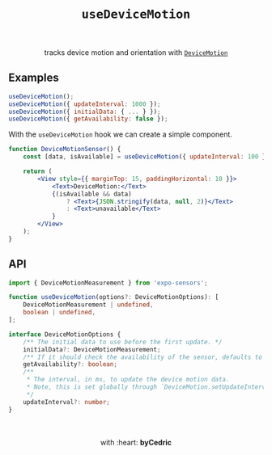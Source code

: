 <div align="center">
    <h1>
        <br />
        <code>useDeviceMotion</code>
        <br />
        <br />
    </h1>
    tracks device motion and orientation with <a href="https://docs.expo.io/versions/latest/sdk/devicemotion/"><code>DeviceMotion</code></a>
    <br />
</div>

## Examples

```jsx
useDeviceMotion();
useDeviceMotion({ updateInterval: 1000 });
useDeviceMotion({ initialData: { ... } });
useDeviceMotion({ getAvailability: false });
```

With the `useDeviceMotion` hook we can create a simple component.

```jsx
function DeviceMotionSensor() {
    const [data, isAvailable] = useDeviceMotion({ updateInterval: 100 });

    return (
        <View style={{ marginTop: 15, paddingHorizontal: 10 }}>
            <Text>DeviceMotion:</Text>
            {(isAvailable && data)
                ? <Text>{JSON.stringify(data, null, 2)}</Text>
                : <Text>unavailable</Text>
            }
        </View>
    );
}
```

## API

```ts
import { DeviceMotionMeasurement } from 'expo-sensors';

function useDeviceMotion(options?: DeviceMotionOptions): [
    DeviceMotionMeasurement | undefined,
    boolean | undefined,
];

interface DeviceMotionOptions {
	/** The initial data to use before the first update. */
    initialData?: DeviceMotionMeasurement;
    /** If it should check the availability of the sensor, defaults to `true`. */
	getAvailability?: boolean;
	/**
	 * The interval, in ms, to update the device motion data.
	 * Note, this is set globally through `DeviceMotion.setUpdateInterval`.
	 */
	updateInterval?: number;
}
```

<div align="center">
    <br />
    <br />
    with :heart: <strong>byCedric</strong>
    <br />
    <br />
</div>
